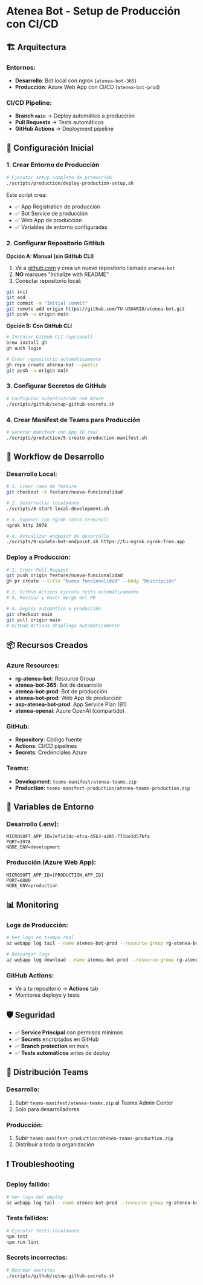 # Atenea Bot - Setup de Producción con CI/CD

## 🏗️ Arquitectura

### Entornos:
- **Desarrollo**: Bot local con ngrok (`atenea-bot-365`)
- **Producción**: Azure Web App con CI/CD (`atenea-bot-prod`)

### CI/CD Pipeline:
- **Branch `main`** → Deploy automático a producción
- **Pull Requests** → Tests automáticos
- **GitHub Actions** → Deployment pipeline

## 🚀 Configuración Inicial

### 1. Crear Entorno de Producción

```bash
# Ejecutar setup completo de producción
./scripts/production/deploy-production-setup.sh
```

Este script crea:
- ✅ App Registration de producción
- ✅ Bot Service de producción  
- ✅ Web App de producción
- ✅ Variables de entorno configuradas

### 2. Configurar Repositorio GitHub

**Opción A: Manual (sin GitHub CLI)**
1. Ve a [github.com](https://github.com) y crea un nuevo repositorio llamado `atenea-bot`
2. **NO** marques "Initialize with README"
3. Conectar repositorio local:

```bash
git init
git add .
git commit -m "Initial commit"
git remote add origin https://github.com/TU-USUARIO/atenea-bot.git
git push -u origin main
```

**Opción B: Con GitHub CLI**
```bash
# Instalar GitHub CLI (opcional)
brew install gh
gh auth login

# Crear repositorio automáticamente
gh repo create atenea-bot --public
git push -u origin main
```

### 3. Configurar Secretos de GitHub

```bash
# Configurar autenticación con Azure
./scripts/github/setup-github-secrets.sh
```

### 4. Crear Manifest de Teams para Producción

```bash
# Generar manifest con App ID real
./scripts/production/5-create-production-manifest.sh
```

## 🔄 Workflow de Desarrollo

### Desarrollo Local:
```bash
# 1. Crear rama de feature
git checkout -b feature/nueva-funcionalidad

# 2. Desarrollar localmente
./scripts/8-start-local-development.sh

# 3. Exponer con ngrok (otra terminal)
ngrok http 3978

# 4. Actualizar endpoint de desarrollo
./scripts/9-update-bot-endpoint.sh https://tu-ngrok.ngrok-free.app
```

### Deploy a Producción:
```bash
# 1. Crear Pull Request
git push origin feature/nueva-funcionalidad
gh pr create --title "Nueva funcionalidad" --body "Descripción"

# 2. GitHub Actions ejecuta tests automáticamente
# 3. Revisar y hacer merge del PR

# 4. Deploy automático a producción
git checkout main
git pull origin main
# GitHub Actions despliega automáticamente
```

## 📦 Recursos Creados

### Azure Resources:
- **rg-atenea-bot**: Resource Group
- **atenea-bot-365**: Bot de desarrollo
- **atenea-bot-prod**: Bot de producción  
- **atenea-bot-prod**: Web App de producción
- **asp-atenea-bot-prod**: App Service Plan (B1)
- **atenea-openai**: Azure OpenAI (compartido)

### GitHub:
- **Repository**: Código fuente
- **Actions**: CI/CD pipelines
- **Secrets**: Credenciales Azure

### Teams:
- **Development**: `teams-manifest/atenea-teams.zip`
- **Production**: `teams-manifest-production/atenea-teams-production.zip`

## 🔧 Variables de Entorno

### Desarrollo (.env):
```
MICROSOFT_APP_ID=7ef1434c-efca-45b3-a285-771be3d57bfa
PORT=3978
NODE_ENV=development
```

### Producción (Azure Web App):
```
MICROSOFT_APP_ID=[PRODUCTION_APP_ID]
PORT=8080  
NODE_ENV=production
```

## 📊 Monitoring

### Logs de Producción:
```bash
# Ver logs en tiempo real
az webapp log tail --name atenea-bot-prod --resource-group rg-atenea-bot

# Descargar logs
az webapp log download --name atenea-bot-prod --resource-group rg-atenea-bot
```

### GitHub Actions:
- Ve a tu repositorio → **Actions** tab
- Monitorea deploys y tests

## 🛡️ Seguridad

- ✅ **Service Principal** con permisos mínimos
- ✅ **Secrets** encriptados en GitHub
- ✅ **Branch protection** en main
- ✅ **Tests automáticos** antes de deploy

## 📱 Distribución Teams

### Desarrollo:
1. Subir `teams-manifest/atenea-teams.zip` al Teams Admin Center
2. Solo para desarrolladores

### Producción:
1. Subir `teams-manifest-production/atenea-teams-production.zip` 
2. Distribuir a toda la organización

## ❗ Troubleshooting

### Deploy fallido:
```bash
# Ver logs del deploy
az webapp log tail --name atenea-bot-prod --resource-group rg-atenea-bot
```

### Tests fallidos:
```bash
# Ejecutar tests localmente
npm test
npm run lint
```

### Secrets incorrectos:
```bash
# Recrear secretos
./scripts/github/setup-github-secrets.sh
```